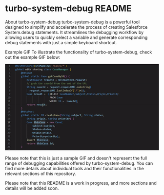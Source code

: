 # turbo-system-debug README

About turbo-system-debug
turbo-system-debug is a powerful tool designed to simplify and accelerate the process of creating Salesforce System.debug statements. It streamlines the debugging workflow by allowing users to quickly select a variable and generate corresponding debug statements with just a simple keyboard shortcut.

Example GIF
To illustrate the functionality of turbo-system-debug, check out the example GIF below:

![Example GIF](./example/exampleTSD.gif)

Please note that this is just a sample GIF and doesn't represent the full range of debugging capabilities offered by turbo-system-debug. You can find more details about individual tools and their functionalities in the relevant sections of this repository.

Please note that this README is a work in progress, and more sections and details will be added soon.
